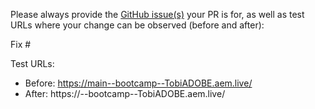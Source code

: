 Please always provide the [GitHub issue(s)](../issues) your PR is for, as well as test URLs where your change can be observed (before and after):

Fix #<gh-issue-id>

Test URLs:
- Before: https://main--bootcamp--TobiADOBE.aem.live/
- After: https://<branch>--bootcamp--TobiADOBE.aem.live/
